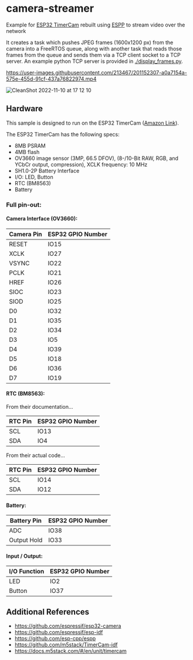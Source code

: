 # camera-streamer

Example for [ESP32 TimerCam](https://github.com/m5stack/TimerCam-idf) rebuilt using [ESPP](http://github.com/esp-cpp/espp) to stream video over the network

It creates a task which pushes JPEG frames (1600x1200 px) from the camera into a FreeRTOS queue, along with another task that reads those frames from the queue and sends them via a TCP client socket to a TCP server. An example python TCP server is provided in [./display_frames.py](./display_frames.py).

https://user-images.githubusercontent.com/213467/201152307-a0a7154a-575e-455d-91cf-437a76822974.mp4

![CleanShot 2022-11-10 at 17 12 10](https://user-images.githubusercontent.com/213467/201225440-3b7064ba-535f-4328-95a4-86c274354107.png)

## Hardware

This sample is designed to run on the ESP32 TimerCam ([Amazon Link](https://www.amazon.com/dp/B09W2RSPGL?psc=1&ref=ppx_yo2ov_dt_b_product_details)).

The ESP32 TimerCam has the following specs:

* 8MB PSRAM
* 4MB flash
* OV3660 image sensor (3MP, 66.5 DFOV), (8-/10-Bit RAW, RGB, and YCbCr output, compression), XCLK frequency: 10 MHz
* SH1.0-2P Battery Interface
* I/O: LED, Button
* RTC (BM8563)
* Battery

### Full pin-out:

#### Camera Interface (OV3660):

| Camera Pin | ESP32 GPIO Number |
|------------|-------------------|
| RESET      | IO15              |
| XCLK       | IO27              |
| VSYNC      | IO22              |
| PCLK       | IO21              |
| HREF       | IO26              |
| SIOC       | IO23              |
| SIOD       | IO25              |
| D0         | IO32              |
| D1         | IO35              |
| D2         | IO34              |
| D3         | IO5               |
| D4         | IO39              |
| D5         | IO18              |
| D6         | IO36              |
| D7         | IO19              |

#### RTC (BM8563):

From their documentation...

| RTC Pin | ESP32 GPIO Number |
|---------|-------------------|
| SCL     | IO13              |
| SDA     | IO4               |

From their actual code...

| RTC Pin | ESP32 GPIO Number |
|---------|-------------------|
| SCL     | IO14              |
| SDA     | IO12              |

#### Battery:

| Battery Pin | ESP32 GPIO Number |
|-------------|-------------------|
| ADC         | IO38              |
| Output Hold | IO33              |

#### Input / Output:

| I/O Function | ESP32 GPIO Number |
|--------------|-------------------|
| LED          | IO2               |
| Button       | IO37              |


## Additional References

* https://github.com/espressif/esp32-camera
* https://github.com/espressif/esp-idf
* https://github.com/esp-cpp/espp
* https://github.com/m5stack/TimerCam-idf
* https://docs.m5stack.com/#/en/unit/timercam
